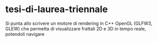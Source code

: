 # tesi-di-laurea-triennale
Si punta allo scrivere un motore di rendering in C++ OpenGL (GLFW3, GLEW) che permetta di visualizzare frattali 2D e 3D in tempo reale, potendoli navigare
